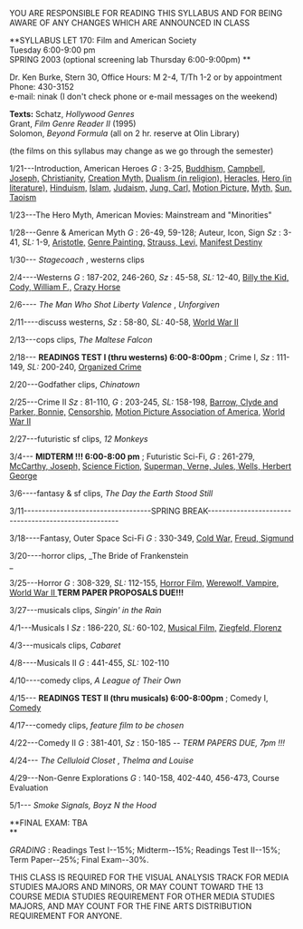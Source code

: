 YOU ARE RESPONSIBLE FOR READING THIS SYLLABUS AND FOR BEING AWARE OF ANY
CHANGES WHICH ARE ANNOUNCED IN CLASS  

**SYLLABUS LET 170: Film and American Society  
Tuesday 6:00-9:00 pm  
SPRING 2003 (optional screening lab Thursday 6:00-9:00pm) **

Dr. Ken Burke, Stern 30, Office Hours: M 2-4, T/Th 1-2 or by appointment  
Phone: 430-3152  
e-mail: ninak (I don't check phone or e-mail messages on the weekend)  
  
**Texts:** Schatz, _Hollywood Genres_  
Grant, _Film Genre Reader II_ (1995)  
Solomon, _Beyond Formula_ (all on 2 hr. reserve at Olin Library)  
  
(the films on this syllabus may change as we go through the semester)  
  
1/21---Introduction, American Heroes _G_ : 3-25, [
Buddhism,](http://www.eb.com:180/bol/topic?eu=108288&query=buddhism) [
Campbell, Joseph,](http://www.eb.com:180/bol/topic?eu=20148&query=campbell,) [
Christianity,](http://www.eb.com:180/bol/topic?eu=108294&query=christianity) [
Creation Myth,](http://www.eb.com:180/bol/topic?eu=117208&query=creation) [
Dualism (in
religion),](http://www.eb.com:180/bol/topic?eu=117389&query=dualism) [
Heracles,](http://www.eb.com:180/bol/topic?eu=40946&query=heracles) [ Hero (in
literature),](http://www.eb.com:180/bol/topic?eu=41047&query=hero) [
Hinduism,](http://www.eb.com:180/bol/topic?eu=108344&query=hindusim) [
Islam,](http://www.eb.com:180/bol/topic?eu=108138&query=islam) [
Judaism,](http://www.eb.com:180/bol/topic?eu=108149&query=judaism) [ Jung,
Carl,](http://www.eb.com:180/bol/topic?eu=45178&query=jung,) [ Motion
Picture,](http://www.eb.com:180/bol/topic?eu=119921&query=motion) [
Myth,](http://www.eb.com:180/bol/topic?eu=115608&query=myth) [
Sun,](http://www.eb.com:180/bol/topic?eu=72170&query=sun) [
Taoism](http://www.eb.com:180/bol/topic?eu=108170&query=taosim)

1/23---The Hero Myth, American Movies: Mainstream and "Minorities"  
  
1/28---Genre & American Myth _G_ : 26-49, 59-128; Auteur, Icon, Sign _Sz_ :
3-41, _SL:_ 1-9, [
Aristotle,](http://www.eb.com:180/bol/topic?eu=114501&query=aristotle) [ Genre
Painting,](http://www.eb.com:180/bol/topic?eu=37125&query=genre) [ Strauss,
Levi,](http://www.eb.com:180/bol/topic?eu=49112&query=levi_strauss,) [
Manifest Destiny](http://www.eb.com:180/bol/topic?eu=51777&query=manifest)

1/30--- _Stagecoach_ , westerns clips  
  
2/4----Westerns _G_ : 187-202, 246-260, _Sz_ : 45-58, _SL:_ 12-40, [ Billy the
Kid,](http://www.eb.com:180/bol/topic?eu=81358&query=billy) [ Cody, William
F.,](http://www.eb.com:180/bol/topic?eu=25023&query=cody,) [ Crazy
Horse](http://www.eb.com:180/bol/topic?eu=27243&query=crazy)

2/6---- _The Man Who Shot Liberty Valence_ , _Unforgiven_  
  
2/11----discuss westerns, _Sz_ : 58-80, _SL:_ 40-58, [ World War
II](http://www.eb.com:180/bol/topic?eu=118865&query=world)

2/13---cops clips, _The Maltese Falcon_  
  
2/18--- **READINGS TEST I (thru westerns) 6:00-8:00pm** ; Crime I, _Sz_ :
111-149, _SL:_ 200-240, [ Organized
Crime](http://www.eb.com:180/bol/topic?eu=58790&query=organized)

2/20---Godfather clips, _Chinatown_  
  
2/25---Crime II _Sz_ : 81-110, _G_ : 203-245, _SL:_ 158-198, [ Barrow, Clyde
and Parker, Bonnie,](http://www.eb.com:180/bol/topic?eu=13655&query=barrow,) [
Censorship,](http://www.eb.com:180/bol/topic?eu=114510&query=censorship) [
Motion Picture Association of
America,](http://www.eb.com:180/bol/topic?eu=55320&query=motion) [ World War
II](http://www.eb.com:180/bol/topic?eu=118865&query=world)

2/27---futuristic sf clips, _12 Monkeys_  
  
3/4--- **MIDTERM !!! 6:00-8:00 pm** ; Futuristic Sci-Fi, _G_ : 261-279, [
McCarthy, Joseph,](http://www.eb.com:180/bol/topic?eu=50841&query=mccarthy,) [
Science Fiction,](http://www.eb.com:180/bol/topic?eu=68005&query=science) [
Superman, ](http://www.eb.com:180/bol/topic?eu=72233&query=superman) [ Verne,
Jules, ](http://www.eb.com:180/bol/topic?eu=77098&query=verne,) [ Wells,
Herbert George](http://www.eb.com:180/bol/topic?eu=78536&query=wells,)

3/6----fantasy & sf clips, _The Day the Earth Stood Still_

3/11-----------------------------------SPRING
BREAK-----------------------------------------------------  

3/18----Fantasy, Outer Space Sci-Fi _G_ : 330-349, [ Cold
War,](http://www.eb.com:180/bol/topic?eu=25121&query=cold) [ Freud,
Sigmund](http://www.eb.com:180/bol/topic?eu=117272&query=freud)

3/20----horror clips, _The Bride of Frankenstein  
_

3/25---Horror _G_ : 308-329, _SL:_ 112-155, [ Horror
Film,](http://www.eb.com:180/bol/topic?eu=42006&query=horror) [ Werewolf,
](http://www.eb.com:180/bol/topic?eu=78588&query=werewolf) [ Vampire,
](http://www.eb.com:180/bol/topic?eu=76710&query=vampire) [World War II
](http://www.eb.com:180/bol/topic?eu=118865&query=world) **TERM PAPER
PROPOSALS DUE!!!**

3/27---musicals clips, _Singin' in the Rain_  
  
  
4/1---Musicals I _Sz_ : 186-220, _SL:_ 60-102, [ Musical
Film,](http://www.eb.com:180/bol/topic?eu=55801&query=musical) [ Ziegfeld,
Florenz](http://www.eb.com:180/bol/topic?eu=80467&query=ziegfeld,)

4/3---musicals clips, _Cabaret_  
  
4/8----Musicals II _G_ : 441-455, _SL:_ 102-110

4/10----comedy clips, _A League of Their Own_  
  
4/15--- **READINGS TEST II (thru musicals) 6:00-8:00pm** ; Comedy I, [
Comedy](http://www.eb.com:180/bol/topic?eu=119378&query=comedy)

4/17---comedy clips, _feature film to be chosen_  
  
4/22---Comedy II _G_ : 381-401, _Sz_ : 150-185 -- _TERM PAPERS DUE, 7pm !!!_

4/24--- _The Celluloid Closet_ , _Thelma and Louise_  
  
4/29---Non-Genre Explorations _G_ : 140-158, 402-440, 456-473, Course
Evaluation

5/1--- _Smoke Signals,_ _Boyz N the Hood_

**FINAL EXAM: TBA  
**

_GRADING_ : Readings Test I--15%; Midterm--15%; Readings Test II--15%;  
Term Paper--25%; Final Exam--30%.  
  
THIS CLASS IS REQUIRED FOR THE VISUAL ANALYSIS TRACK FOR MEDIA STUDIES MAJORS
AND MINORS, OR MAY COUNT TOWARD THE 13 COURSE MEDIA STUDIES REQUIREMENT FOR
OTHER MEDIA STUDIES MAJORS, AND MAY COUNT FOR THE FINE ARTS DISTRIBUTION
REQUIREMENT FOR ANYONE.  

